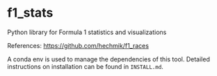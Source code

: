 # f1_stats

Python library for Formula 1 statistics and visualizations

References: 
https://github.com/hechmik/f1_races

A conda env is used to manage the dependencies of this tool. Detailed
instructions on installation can be found in `INSTALL.md`.

